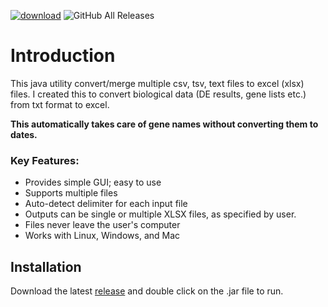 [![download](https://img.shields.io/badge/%E2%86%93-Download%20Latest%20Version-success)](https://github.com/urmi-21/csvtoxl/releases)
![GitHub All Releases](https://img.shields.io/github/downloads/urmi-21/csvtoxl/total?label=GitHub%20downloads&style=flat-square)

# Introduction
This java utility convert/merge multiple csv, tsv, text files to excel (xlsx) files. I created this to convert biological data (DE results, gene lists etc.) from txt format to excel.

**This automatically takes care of gene names without converting them to dates.**

### Key Features:

* Provides simple GUI; easy to use
* Supports multiple files
* Auto-detect delimiter for each input file
* Outputs can be single or multiple XLSX files, as specified by user.
* Files never leave the user's computer
* Works with Linux, Windows, and Mac

## Installation
Download the latest [release](https://github.com/urmi-21/csvtoxl/releases/latest) and double click on the .jar file to run.
